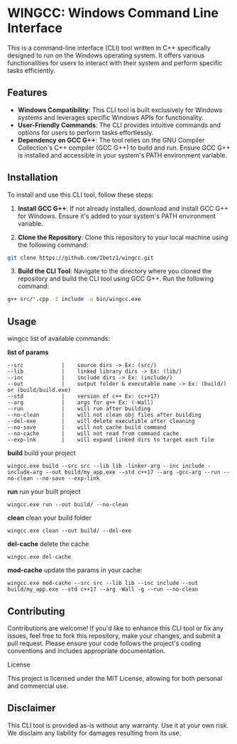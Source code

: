 # WINGCC: Windows Command Line Interface

This is a command-line interface (CLI) tool written in C++ specifically designed to run on the Windows operating system. It offers various functionalities for users to interact with their system and perform specific tasks efficiently.

## Features

- **Windows Compatibility**: This CLI tool is built exclusively for Windows systems and leverages specific Windows APIs for functionality.
- **User-Friendly Commands**: The CLI provides intuitive commands and options for users to perform tasks effortlessly.
- **Dependency on GCC G++**: The tool relies on the GNU Compiler Collection's C++ compiler (GCC G++) to build and run. Ensure GCC G++ is installed and accessible in your system's PATH environment variable.

## Installation

To install and use this CLI tool, follow these steps:

1. **Install GCC G++**: If not already installed, download and install GCC G++ for Windows. Ensure it's added to your system's PATH environment variable.

2. **Clone the Repository**: Clone this repository to your local machine using the following command:
   
```bash
git clone https://github.com/Ibetz1/wingcc.git
```

3. **Build the CLI Tool**: Navigate to the directory where you cloned the repository and build the CLI tool using GCC G++. Run the following command:

```bash
g++ src/*.cpp -I include -o bin/wingcc.exe
```

## Usage

wingcc list of available commands:

**list of params**
```
--src            |    source dirs -> Ex: (src/)
--lib            |    linked library dirs -> Ex: (lib/)
--inc            |    include dirs -> Ex: (include/)
--out            |    output folder & executable name -> Ex: (build/) or (build/build.exe)
--std            |    version of c++ Ex: (c++17)
--arg            |    args for g++ Ex: (-Wall)
--run            |    will run after building
--no-clean       |    will not clean obj files after building
--del-exe        |    will delete executible after cleaning
--no-save        |    will not cache build command
--no-cache       |    will not read from command cache
--exp-lnk        |    will expand linked dirs to target each file
```

**build** build your project
```
wingcc.exe build --src src --lib lib -linker-arg --inc include -include-arg --out build/my_app.exe --std c++17 --arg -gcc-arg --run --no-clean --no-save --exp-link
```

**run** run your built project
```
wingcc.exe run --out build/ --no-clean
```

**clean** clean your build folder
```
wingcc.exe clean --out build/ --del-exe
```

**del-cache** delete the cache
```
wingcc.exe del-cache
```

**mod-cache** update the params in your cache:
```
wingcc.exe mod-cache --src src --lib lib --inc include --out build/my_app.exe --std c++17 --arg -Wall -g --run --no-clean
```
## Contributing

Contributions are welcome! If you'd like to enhance this CLI tool or fix any issues, feel free to fork this repository, make your changes, and submit a pull request. Please ensure your code follows the project's coding conventions and includes appropriate documentation.

License

This project is licensed under the MIT License, allowing for both personal and commercial use.

## Disclaimer

This CLI tool is provided as-is without any warranty. Use it at your own risk. We disclaim any liability for damages resulting from its use.
